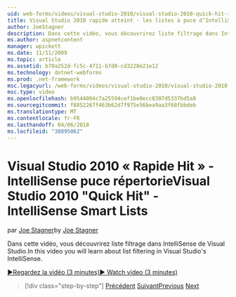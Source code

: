 ```yaml
---
uid: web-forms/videos/visual-studio-2010/visual-studio-2010-quick-hit-intellisense-smart-lists
title: Visual Studio 2010 rapide atteint - les listes à puce d’IntelliSense
author: JoeStagner
description: Dans cette vidéo, vous découvrirez liste filtrage dans IntelliSense de Visual Studio.
ms.author: aspnetcontent
manager: wpickett
ms.date: 11/11/2009
ms.topic: article
ms.assetid: b70a252d-fc5c-4711-b7d0-cd3228e21e12
ms.technology: dotnet-webforms
ms.prod: .net-framework
msc.legacyurl: /web-forms/videos/visual-studio-2010/visual-studio-2010-quick-hit-intellisense-smart-lists
msc.type: video
ms.openlocfilehash: b9544004c7a25594cef1be0ecc8307d5337bd5a8
ms.sourcegitcommit: f8852267f463b62d7f975e56bea9aa3f68fbbdeb
ms.translationtype: MT
ms.contentlocale: fr-FR
ms.lasthandoff: 04/06/2018
ms.locfileid: "30895062"
---
```

<a name="visual-studio-2010-quick-hit---intellisense-smart-lists"></a><span data-ttu-id="ca3da-103">Visual Studio 2010 « Rapide Hit » - IntelliSense puce répertorie</span><span class="sxs-lookup"><span data-stu-id="ca3da-103">Visual Studio 2010 "Quick Hit" - IntelliSense Smart Lists</span></span>
====================
<span data-ttu-id="ca3da-104">par [Joe Stagner](https://github.com/JoeStagner)</span><span class="sxs-lookup"><span data-stu-id="ca3da-104">by [Joe Stagner](https://github.com/JoeStagner)</span></span>

<span data-ttu-id="ca3da-105">Dans cette vidéo, vous découvrirez liste filtrage dans IntelliSense de Visual Studio.</span><span class="sxs-lookup"><span data-stu-id="ca3da-105">In this video you will learn about list filtering in Visual Studio's IntelliSense.</span></span>

[<span data-ttu-id="ca3da-106">&#9654;Regardez la vidéo (3 minutes)</span><span class="sxs-lookup"><span data-stu-id="ca3da-106">&#9654; Watch video (3 minutes)</span></span>](https://channel9.msdn.com/Blogs/ASP-NET-Site-Videos/visual-studio-2010-quick-hit-intellisense-smart-lists)

> [!div class="step-by-step"]
> <span data-ttu-id="ca3da-107">[Précédent](visual-studio-2010-quick-hit-code-search-view-hierarchy.md)
> [Suivant](visual-studio-2010-quick-hit-multi-monitor-support.md)</span><span class="sxs-lookup"><span data-stu-id="ca3da-107">[Previous](visual-studio-2010-quick-hit-code-search-view-hierarchy.md)
[Next](visual-studio-2010-quick-hit-multi-monitor-support.md)</span></span>
